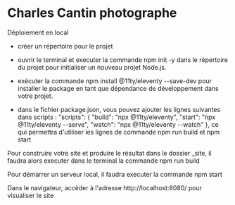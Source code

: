 # Charles Cantin photographe

Déploiement en local 
- créer un répertoire pour le projet
- ouvrir le terminal et executer la commande npm init -y dans le répertoire du projet pour initialiser un nouveau projet Node.js.
- exécuter la commande npm install @11ty/eleventy --save-dev pour installer le package en tant que dépendance de développement dans votre projet.

- dans le fichier package.json, vous pouvez ajouter les lignes suivantes dans scripts :
  "scripts": {
    "build": "npx @11ty/eleventy",
    "start": "npx @11ty/eleventy --serve",
    "watch": "npx @11ty/eleventy --watch"
  },
  ce qui permettra d'utiliser les lignes de commande npm run build et npm start


Pour construire votre site et produire le résultat dans le dossier _site, il faudra alors executer dans le terminal la commande npm run build

Pour démarrer un serveur local, il faudra executer la commande npm start

Dans le navigateur, accèder à l'adresse http://localhost:8080/ pour visualiser le site 

